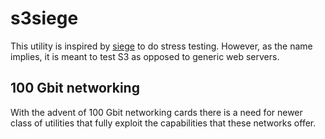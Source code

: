 # s3siege

This utility is inspired by [siege]() to do stress testing. However, as the name implies, it is meant to test S3 as opposed to generic web servers.

## 100 Gbit networking

With the advent of 100 Gbit networking cards there is a need for newer class of utilities that fully exploit the capabilities that these networks offer.


